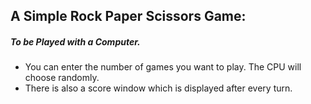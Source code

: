 ## A Simple Rock Paper Scissors Game:
##### To be Played with a Computer.
* You can enter the number of games you want to play. The CPU will choose randomly.
* There is also a score window which is displayed after every turn.
